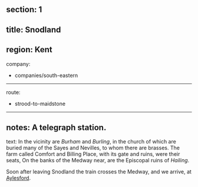 section: 1
----
title: Snodland
----
region: Kent
----
company:
- companies/south-eastern
----
route:
- strood-to-maidstone
----
notes: A telegraph station.
----
text: In the vicinity are *Burham* and *Burling*, in the church of which are buried many of the Sayes and Nevilles, to whom there are brasses. The farm called Comfort and Billing Place, with its gate and ruins, were their seats, On the banks of the Medway near, are the Episcopal ruins of *Hailing*.

Soon after leaving Snodland the train crosses the Medway, and we arrive, at [Aylesford](/stations/aylesford).
